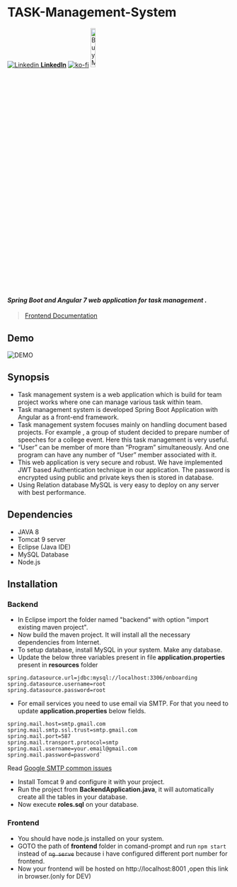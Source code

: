 # TASK-Management-System

[![Linkedin](https://i.stack.imgur.com/gVE0j.png) **LinkedIn**](https://www.linkedin.com/in/ayushman1024/)
[![ko-fi](https://www.ko-fi.com/img/githubbutton_sm.svg)](https://ko-fi.com/W7W01JFRM) <a href="https://www.buymeacoffee.com/ar7HQlZ" target="_blank"><img src="https://cdn.buymeacoffee.com/buttons/default-black.png" alt="Buy Me A Coffee" width=15% height=15%></a>
#### *Spring Boot and Angular 7 web application for task management .*
>  [Frontend Documentation](https://ayushman1024.github.io/documentation/)

## Demo
![DEMO](misc/demo/tms_demo.gif)

## Synopsis
- Task management system is a web application which is build for team project works where one can manage various task within team.
- Task management system is developed Spring Boot Application with Angular as a front-end  framework.
- Task management system focuses mainly on handling document based projects. For example , a group of student decided to prepare number of speeches for a college event. Here this task management is very useful.
- “User” can be member of more than “Program” simultaneously. And one program can have any number of “User” member associated with it.
- This web application is very secure and robust. We have implemented JWT based Authentication technique in our application. The password is encrypted using public and private keys then is stored in database.
- Using Relation database MySQL is very easy to deploy on any server with best performance.
## Dependencies
- JAVA 8
- Tomcat 9 server
- Eclipse (Java IDE)
- MySQL Database
- Node.js
## Installation
### Backend
 - In Eclipse import the folder named "backend" with option "import existing maven project".
 - Now build the maven project. It will install all the necessary dependencies from Internet.
 - To setup database, install MySQL in your system. Make any database.
 - Update the below three variables present in file **application.properties** present in **resources** folder
>

    spring.datasource.url=jdbc:mysql://localhost:3306/onboarding
    spring.datasource.username=root
    spring.datasource.password=root
- For email services you need to use email via SMTP. For that you need to update **application.properties** below fields. 

>
    spring.mail.host=smtp.gmail.com
	spring.mail.smtp.ssl.trust=smtp.gmail.com
	spring.mail.port=587
	spring.mail.transport.protocol=smtp
	spring.mail.username=your.email@gmail.com
	spring.mail.password=password`
Read [Google SMTP common issues](https://help.dreamhost.com/hc/en-us/articles/115001719551-Troubleshooting-GMAIL-SMTP-authentication-errors)

- Install Tomcat 9 and configure it with your project.
- Run the project from **BackendApplication.java**, it will automatically create all the tables in your database.
- Now execute **roles.sql** on your database.

### Frontend
- You should have node.js installed on your system.
- GOTO the path of **frontend** folder in comand-prompt and run `npm start`  instead of ~~`ng serve`~~ because i have configured different port number for frontend.
- Now your frontend will be hosted on http://localhost:8001 ,open this link in browser.(only for DEV)
